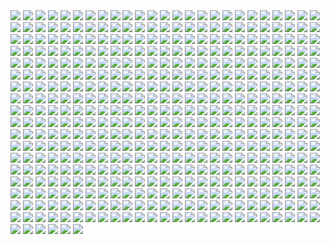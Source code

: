 <img src='./Picture-Directory/59 - k0nNLPJ.jpg'>
<img src='./Picture-Directory/05 - n0Xm4lg.jpg'>
<img src='./Picture-Directory/timur-dairbayev-starwars.jpg'>
<img src='./Picture-Directory/09 - QyH8PDy.jpg'>
<img src='./Picture-Directory/47 - 6HNlRpV.jpg'>
<img src='./Picture-Directory/TkZTLHt.jpg'>
<img src='./Picture-Directory/60 - fg6gTbM.jpg'>
<img src='./Picture-Directory/ItmVuT6.jpg'>
<img src='./Picture-Directory/ronnie-jensen-cloudcity.jpg'>
<img src='./Picture-Directory/55 - duBEalK.jpg'>
<img src='./Picture-Directory/nihat-gokcen-anakin.jpg'>
<img src='./Picture-Directory/ZBoRzU15gtEMoS44QW-mNtg5Kdp43frBuJKwCauoXrE.jpg'>
<img src='./Picture-Directory/03 - cWinFdO.jpg'>
<img src='./Picture-Directory/renato-scicchitano-screen-final.jpg'>
<img src='./Picture-Directory/we_re_not_done_yet__by_jodeee-d9rp5v9.png'>
<img src='./Picture-Directory/2McHDAo.jpg'>
<img src='./Picture-Directory/martyna-maksimiuk-04-scena-1-r2-d2-pedzi-z-kwiatami.jpg'>
<img src='./Picture-Directory/dejan-mijatovic-star-wars-ilm-challenge-02-step11.jpg'>
<img src='./Picture-Directory/NSaXUS6.png'>
<img src='./Picture-Directory/41 - h6CUpb6.jpg'>
<img src='./Picture-Directory/08 - YR1TeT4.jpg'>
<img src='./Picture-Directory/dmitriy-bessonov-sw-frame-02-fin.jpg'>
<img src='./Picture-Directory/05 - dbQGQ0L.jpg'>
<img src='./Picture-Directory/33 - ukIboMx.jpg'>
<img src='./Picture-Directory/aaron-mcbride-13718757-10210038490184974-7859078526110970151-n.jpg'>
<img src='./Picture-Directory/T0Jl1dN.jpg'>
<img src='./Picture-Directory/62 - XZh3SUC.jpg'>
<img src='./Picture-Directory/G6HfU0N.jpg'>
<img src='./Picture-Directory/1VswHjg.jpg'>
<img src='./Picture-Directory/15 - UTcsNQO.jpg'>
<img src='./Picture-Directory/D5friaT.jpg'>
<img src='./Picture-Directory/ba5ccf137d371a98328ee68f23828223-dajnnjn.png'>
<img src='./Picture-Directory/32 - 84y8hda.jpg'>
<img src='./Picture-Directory/T6UAZBV-P1RzTwMGaDmDpknlOtZaSPcoGHcpHoRMM3Q.jpg'>
<img src='./Picture-Directory/LeIdVyp.jpg'>
<img src='./Picture-Directory/xp6zmydy6oqx.jpg'>
<img src='./Picture-Directory/skywalkers_by_tuliipiie-dabrxwp.jpg'>
<img src='./Picture-Directory/20 - v4n7jeB.jpg'>
<img src='./Picture-Directory/guillem-h-pongiluppi-guillemhp-darth-maul-rebels.jpg'>
<img src='./Picture-Directory/darth_maul_by_tabechan-d9z878f.jpg'>
<img src='./Picture-Directory/gonzalo-flores-kor.jpg'>
<img src='./Picture-Directory/fPB5lkc.jpg'>
<img src='./Picture-Directory/juan-martin-wallpaper.jpg'>
<img src='./Picture-Directory/43 - 7QSAagN.jpg'>
<img src='./Picture-Directory/38 - KeT5KrI.jpg'>
<img src='./Picture-Directory/leonid-kolyagin-xwings-low.jpg'>
<img src='./Picture-Directory/pixel-jeff-captain-phasma.jpg'>
<img src='./Picture-Directory/47 - gv8Rahg.jpg'>
<img src='./Picture-Directory/54 - pcMYz0L.jpg'>
<img src='./Picture-Directory/14454678_10155201579684692_689319540_n.jpg'>
<img src='./Picture-Directory/gvqjtcV.jpg'>
<img src='./Picture-Directory/25 - tUQ4xPX.jpg'>
<img src='./Picture-Directory/06 - MmGBqVM.png'>
<img src='./Picture-Directory/E640QvVvEpsztxacCzAvaQakwcitnpral4Kqkkfg2jc.jpg'>
<img src='./Picture-Directory/mateusz-lenart-searching-for-luke-mateusz-lenart.jpg'>
<img src='./Picture-Directory/08 - FmlM7Fj.jpg'>
<img src='./Picture-Directory/1seHTdr.jpg'>
<img src='./Picture-Directory/11 - ACCMVG6.jpg'>
<img src='./Picture-Directory/48 - LApxo7k.jpg'>
<img src='./Picture-Directory/kylo_ren_by_torynji-da1qg19.jpg'>
<img src='./Picture-Directory/02 - CQG5FKx.jpg'>
<img src='./Picture-Directory/peter-toufidis-xwings-scene-1-newlayout-woldxwings-v26a-bundled3-0011-v06a.jpg'>
<img src='./Picture-Directory/carmen-cornet-gri.jpg'>
<img src='./Picture-Directory/stjWRNh.jpg'>
<img src='./Picture-Directory/56 - XGDPZCa.jpg'>
<img src='./Picture-Directory/joey-zhang-every-victory-has-its-price.jpg'>
<img src='./Picture-Directory/darren-tan-ahsoka-da.jpg'>
<img src='./Picture-Directory/68 - k70Dlp4.jpg'>
<img src='./Picture-Directory/star_wars_collab___grievous_by_wynahiros.jpg'>
<img src='./Picture-Directory/daniel-garcia-sw.jpg'>
<img src='./Picture-Directory/darthmaul_web_by_qissus-da27ds6.jpg'>
<img src='./Picture-Directory/lady_jedi__rey_by_fouetfou-d9v8qsy.png'>
<img src='./Picture-Directory/59 - idPWYku.jpg'>
<img src='./Picture-Directory/70e43775e50767efe220b50bbe5de195-d3jmfsu.jpg'>
<img src='./Picture-Directory/41 - MpGk6wz.jpg'>
<img src='./Picture-Directory/33 - yiYtEm3.jpg'>
<img src='./Picture-Directory/mjhbrXu.jpg'>
<img src='./Picture-Directory/1 - The Phantom Menace.jpg'>
<img src='./Picture-Directory/__yoda_my_name_is___by_lehuss-da2ednq.jpg'>
<img src='./Picture-Directory/06 - WfZV0QW.jpg'>
<img src='./Picture-Directory/58 - ICVMVrl.jpg'>
<img src='./Picture-Directory/10 - 6nOEYTR.jpg'>
<img src='./Picture-Directory/32 - 3rEyp81.jpg'>
<img src='./Picture-Directory/02 - G4xUAWx.jpg'>
<img src='./Picture-Directory/aaron-mcbride-12185030-10208004298011441-1347009825795762880-o.jpg'>
<img src='./Picture-Directory/anakin_skywalker_by_elforim-d5i9nhb.jpg'>
<img src='./Picture-Directory/ehda2mU.jpg'>
<img src='./Picture-Directory/18 - 1PbaG5n.jpg'>
<img src='./Picture-Directory/67 - fcR9rxY.jpg'>
<img src='./Picture-Directory/Star-Wars-Battlefront-Twilight-Company-Wallpaper-1366x768.jpg'>
<img src='./Picture-Directory/2HA5i9f.jpg'>
<img src='./Picture-Directory/simon-liechti-boba-fett-01-small.jpg'>
<img src='./Picture-Directory/yyVif7pKJQ4ZIucBVIgfOI8SNXTT6ggt2GL8TvEuIaM.jpg'>
<img src='./Picture-Directory/48 - iO5U6gm.jpg'>
<img src='./Picture-Directory/38 - oy3akqm.jpg'>
<img src='./Picture-Directory/sq8m6GH.jpg'>
<img src='./Picture-Directory/12 - K7XIsri.jpg'>
<img src='./Picture-Directory/27 - p2oiSom.jpg'>
<img src='./Picture-Directory/67 - fatjdtc.jpg'>
<img src='./Picture-Directory/18 - P7ULTkU.jpg'>
<img src='./Picture-Directory/51 - LZI0bUC.jpg'>
<img src='./Picture-Directory/pCrsRmm.jpg'>
<img src='./Picture-Directory/mz1HITu.jpg'>
<img src='./Picture-Directory/66 - 1HknqmB.jpg'>
<img src='./Picture-Directory/star+wars+through+the+wreckage.jpg'>
<img src='./Picture-Directory/21 - iMxtvf3.jpg'>
<img src='./Picture-Directory/27 - V9frQxh.jpg'>
<img src='./Picture-Directory/42 - iKOwzFi.jpg'>
<img src='./Picture-Directory/45 - 89q0xBW.jpg'>
<img src='./Picture-Directory/57 - 86LzSgt.jpg'>
<img src='./Picture-Directory/afGiCjX.jpg'>
<img src='./Picture-Directory/57 - t7gC1bh.jpg'>
<img src='./Picture-Directory/36 - wIoxxL7.jpg'>
<img src='./Picture-Directory/renegade_by_raikoh_illust-dakq778.jpg'>
<img src='./Picture-Directory/crystal-sully-revengebycrystalsully.jpg'>
<img src='./Picture-Directory/71 - kSwUqMu.jpg'>
<img src='./Picture-Directory/13 - XqmV1MJ.jpg'>
<img src='./Picture-Directory/63 - EVm47Hz.jpg'>
<img src='./Picture-Directory/04 - DEPvTPZ.jpg'>
<img src='./Picture-Directory/16 - OoTEqcB.jpg'>
<img src='./Picture-Directory/StarWars Stitch.jpg'>
<img src='./Picture-Directory/20 - SQ60M8u.jpg'>
<img src='./Picture-Directory/swuEKty.png'>
<img src='./Picture-Directory/episode_viii_luke_by_800poundproductions-da1gt94.jpg'>
<img src='./Picture-Directory/99_by_dzikawa-d9ko812.jpg'>
<img src='./Picture-Directory/60lReVoEwWS2bNl5aba4cOwjutRXLlWABD32DIEvb6c.jpg'>
<img src='./Picture-Directory/benjamin-carre-knight-errant-02-cover-hd.jpg'>
<img src='./Picture-Directory/37 - hvHtMdL.jpg'>
<img src='./Picture-Directory/PDEg5qQ.png'>
<img src='./Picture-Directory/08 - C0EVsYp.jpg'>
<img src='./Picture-Directory/23 - FDuhex0.jpg'>
<img src='./Picture-Directory/florent-lebrun-ilm-challenge-hoth-fl-v001.jpg'>
<img src='./Picture-Directory/54 - q2DHA4W.jpg'>
<img src='./Picture-Directory/09 - P31lorx.jpg'>
<img src='./Picture-Directory/christian-piccolo-solo-final-post-notext.jpg'>
<img src='./Picture-Directory/34 - hMNFdik.jpg'>
<img src='./Picture-Directory/31 - wuasgk5.jpg'>
<img src='./Picture-Directory/ZvJtfPM5bToZeQb0lKHhKeHhxjdFwR5vWYXQ7uJ5TlM.jpg'>
<img src='./Picture-Directory/66 - ys8WAjI.jpg'>
<img src='./Picture-Directory/shane-molina-4k-stormtrooper-printoff.jpg'>
<img src='./Picture-Directory/33 - mikNH5d.jpg'>
<img src='./Picture-Directory/lucas-leger-dv.jpg'>
<img src='./Picture-Directory/APACpr7.png'>
<img src='./Picture-Directory/rey___ep_viii_concept_by_hidrico-d9w14zu.jpg'>
<img src='./Picture-Directory/WLbLlvm.jpg'>
<img src='./Picture-Directory/jason-campbell-jckeyframe1.jpg'>
<img src='./Picture-Directory/07 - FYvOt6J.jpg'>
<img src='./Picture-Directory/09 - 0qLxdbp.jpg'>
<img src='./Picture-Directory/52 - KKO9v6Z.jpg'>
<img src='./Picture-Directory/uj4cYgegBLe2v-FiSAA6T1d6vRQ-QejnIdRSIFTSmKI.jpg'>
<img src='./Picture-Directory/41 - mFvGh0O.png'>
<img src='./Picture-Directory/gpKPz7v.jpg'>
<img src='./Picture-Directory/32 - RsoqZar.jpg'>
<img src='./Picture-Directory/53 - vlozy0c.jpg'>
<img src='./Picture-Directory/23 - U4U1AbT.jpg'>
<img src='./Picture-Directory/96w90462qvqx.jpg'>
<img src='./Picture-Directory/44 - fhzHbf0.jpg'>
<img src='./Picture-Directory/jb-casacop-gsi0n-11779-darthvader-jbcasacop-post.jpg'>
<img src='./Picture-Directory/tumblr_nkib9zQIAG1u4lxsro1_1280.jpg'>
<img src='./Picture-Directory/tumblr_o50tl0Kyww1sk51m7o1_1280.jpg'>
<img src='./Picture-Directory/18 - 7HVSQuN.jpg'>
<img src='./Picture-Directory/07 - NRJgAIo.jpg'>
<img src='./Picture-Directory/19 - FdBvduy.jpg'>
<img src='./Picture-Directory/rey_by_wojtekfus-da1dsh6.png'>
<img src='./Picture-Directory/49 - XjLs9Ec.jpg'>
<img src='./Picture-Directory/10 - 6fKpkXB.jpg'>
<img src='./Picture-Directory/luca-merli-sands-of-jakku.jpg'>
<img src='./Picture-Directory/51 - RzUPrzg.jpg'>
<img src='./Picture-Directory/01 - MmbqRrT.jpg'>
<img src='./Picture-Directory/42 - QrkEA6b.jpg'>
<img src='./Picture-Directory/65 - xwing.jpg'>
<img src='./Picture-Directory/44 - mIXRwa8.jpg'>
<img src='./Picture-Directory/34 - t7kv6rH.jpg'>
<img src='./Picture-Directory/73 - I36rrfr.jpg'>
<img src='./Picture-Directory/03 - glS1UUq.jpg'>
<img src='./Picture-Directory/52 - 4P53bug.jpg'>
<img src='./Picture-Directory/-image.jpg'>
<img src='./Picture-Directory/josh-robinson-maythe4thbwithyou.jpg'>
<img src='./Picture-Directory/05 - 4uqCBu9.jpg'>
<img src='./Picture-Directory/petri-rahkola-wookie.jpg'>
<img src='./Picture-Directory/aaron-mcbride-20822-10206281666186722-6443139003106845627-n.jpg'>
<img src='./Picture-Directory/59 - 4ESbWh4.jpg'>
<img src='./Picture-Directory/13 - 00ETUwD.jpg'>
<img src='./Picture-Directory/38 - n0t9NJ5.jpg'>
<img src='./Picture-Directory/rostyslav-zagornov-tuscanraider.jpg'>
<img src='./Picture-Directory/e4bc4ceae15f52e431ebdd898d26f36e-d7fdw5e.jpg'>
<img src='./Picture-Directory/26 - v3cZNQf.jpg'>
<img src='./Picture-Directory/45 - 1oVCMSB.jpg'>
<img src='./Picture-Directory/20 - YcfwNBV.jpg'>
<img src='./Picture-Directory/fan-gao-11046-2-fe4c496730ba9efe08a8137bbbbcd49c-fgao1.jpg'>
<img src='./Picture-Directory/alfonso-pardo-martinez-sw-portrait01-low.jpg'>
<img src='./Picture-Directory/fares-maese-swx01-1318-obsidian-squadron-pilot-464-jorgemaese.jpg'>
<img src='./Picture-Directory/71 - YSEi38m.jpg'>
<img src='./Picture-Directory/73 - 8QeKdsq.jpg'>
<img src='./Picture-Directory/eBrkcX5.jpg'>
<img src='./Picture-Directory/49 - R6O6LNV.jpg'>
<img src='./Picture-Directory/joshua-bowles-the-moment-1.jpg'>
<img src='./Picture-Directory/01clabzuocpx.jpg'>
<img src='./Picture-Directory/63 - sg09hzg.jpg'>
<img src='./Picture-Directory/35 - qb6jXXm.jpg'>
<img src='./Picture-Directory/52 - 7baA4eW.jpg'>
<img src='./Picture-Directory/sergey-grechanyuk-final-002.jpg'>
<img src='./Picture-Directory/cristi-balanescu-cristib-nexusofpower.jpg'>
<img src='./Picture-Directory/46 - 0yZzPsB.jpg'>
<img src='./Picture-Directory/47 - 52qxIne.jpg'>
<img src='./Picture-Directory/marc-cousin-starwarsfinal02.jpg'>
<img src='./Picture-Directory/42 - IdQJQlV.jpg'>
<img src='./Picture-Directory/vincent-tanguay-saintgenesis-darth-rey.jpg'>
<img src='./Picture-Directory/13 - NuM1CVA.jpg'>
<img src='./Picture-Directory/Eh1D-2uGpEQMTJDJMpKirC1e-kAm4oFyQDtSXYMD0yI.png'>
<img src='./Picture-Directory/01 - OuSizUw.jpg'>
<img src='./Picture-Directory/Ch8qdxRW0AA0K4v.jpg'>
<img src='./Picture-Directory/trfBC7u.png'>
<img src='./Picture-Directory/dan-luvisi-restorationluvisifett.jpg'>
<img src='./Picture-Directory/11 - IPvlegE.jpg'>
<img src='./Picture-Directory/wbeaavged7jx.jpg'>
<img src='./Picture-Directory/rodrigo-galdino-1.jpg'>
<img src='./Picture-Directory/28 - 9i2xpUo.jpg'>
<img src='./Picture-Directory/62 - p2p8vkW.jpg'>
<img src='./Picture-Directory/3ed4uVlQk7OuRbY1hWOHsrWGHVYujDGOOX00PhkAGhk.jpg'>
<img src='./Picture-Directory/50 - Ve3WYUj.jpg'>
<img src='./Picture-Directory/17 - 1iTMzyJ.jpg'>
<img src='./Picture-Directory/16 - wx6hNBR.jpg'>
<img src='./Picture-Directory/75 - Sn0hJWR.jpg'>
<img src='./Picture-Directory/0hbt0r3dq9px.png'>
<img src='./Picture-Directory/kylo_ren_by_blazbaros-da7685k.png'>
<img src='./Picture-Directory/04 - gNLvKfg.jpg'>
<img src='./Picture-Directory/5 - The Empire Strikes Back.jpg'>
<img src='./Picture-Directory/60 - 7BHZhlA.jpg'>
<img src='./Picture-Directory/35 - jrLalQL.jpg'>
<img src='./Picture-Directory/19 - UhlFYSE.jpg'>
<img src='./Picture-Directory/5ZwPh1g.jpg'>
<img src='./Picture-Directory/YQU6QXZnK0yvnsDSCd72j-4hMvoZrEUtM2fewoxz2RY.jpg'>
<img src='./Picture-Directory/56 - 1WjgBCo.jpg'>
<img src='./Picture-Directory/22 - uv2TuK0.jpg'>
<img src='./Picture-Directory/15 - qeOec8I.jpg'>
<img src='./Picture-Directory/JuOpsei.jpg'>
<img src='./Picture-Directory/61 - xcXQuB0.jpg'>
<img src='./Picture-Directory/the_courage_of_stars_by_lauratolton-daemhf2.jpg'>
<img src='./Picture-Directory/WQixz51.png'>
<img src='./Picture-Directory/15 - GmN0Cq4.jpg'>
<img src='./Picture-Directory/guillem-h-pongiluppi-guillemhp-theride-6.jpg'>
<img src='./Picture-Directory/14 - k8kRTdE.jpg'>
<img src='./Picture-Directory/14459794_10155201579714692_1876223530_n.jpg'>
<img src='./Picture-Directory/Wpi1OfW.png'>
<img src='./Picture-Directory/19 - mQyOhp5.jpg'>
<img src='./Picture-Directory/renderfin_by_adamkop-dahncrp.jpg'>
<img src='./Picture-Directory/stormtrooper_brooke_by_mleth-dajzv98.png'>
<img src='./Picture-Directory/13 - GdwwIo2.jpg'>
<img src='./Picture-Directory/11 - LkLgpha.jpg'>
<img src='./Picture-Directory/pm2Lozd.jpg'>
<img src='./Picture-Directory/ahsoka_tano_by_livioramondelli-d9zj7la.jpg'>
<img src='./Picture-Directory/alwyn-talbot-unfinished-busines.jpg'>
<img src='./Picture-Directory/70 - MfaHUiO.jpg'>
<img src='./Picture-Directory/KVn9Pn1.jpg'>
<img src='./Picture-Directory/cecilia-g-f-darthrevan.jpg'>
<img src='./Picture-Directory/63 - QY0KqS6.png'>
<img src='./Picture-Directory/X0DFbDH.jpg'>
<img src='./Picture-Directory/5Z84DKN.jpg'>
<img src='./Picture-Directory/star_wars_by_muratgul-d9ktp9n.jpg'>
<img src='./Picture-Directory/ER60mnj.jpg'>
<img src='./Picture-Directory/49 - 4XhD2kv.jpg'>
<img src='./Picture-Directory/48 - 2L9Klwe.jpg'>
<img src='./Picture-Directory/46 - GAhrYBi.jpg'>
<img src='./Picture-Directory/29 - fmq9bBJ.jpg'>
<img src='./Picture-Directory/han_solo_by_giddygriffin-d8heojx.jpg'>
<img src='./Picture-Directory/37 - ptszR3D.jpg'>
<img src='./Picture-Directory/48 - eOVQrAn.jpg'>
<img src='./Picture-Directory/jljCj35.jpg'>
<img src='./Picture-Directory/16 - e8I351w.jpg'>
<img src='./Picture-Directory/dmitriy-kuzin-ilm-art-done2560.jpg'>
<img src='./Picture-Directory/adam-roush-sw-snips-4-w.jpg'>
<img src='./Picture-Directory/69 - TScStjh.jpg'>
<img src='./Picture-Directory/kevin-mckenna-shadow-of-the-master.jpg'>
<img src='./Picture-Directory/52 - 8smPbXw.jpg'>
<img src='./Picture-Directory/39 - ile8r3h.jpg'>
<img src='./Picture-Directory/07 - wdIlgiT.jpg'>
<img src='./Picture-Directory/tumblr_o6fhhzpEuR1s8vxpyo1_1280.jpg'>
<img src='./Picture-Directory/36 - JoDQ1Nb.jpg'>
<img src='./Picture-Directory/tumblr_n2qjzvJmQi1qer2oto1_1280.jpg'>
<img src='./Picture-Directory/13640755_10153675750452452_3879939042306576891_o.jpg'>
<img src='./Picture-Directory/rey__lady_of_the_sith_by_cobaltplasma-da1hf7n.jpg'>
<img src='./Picture-Directory/gus-mendonca-gm-firstorder-tieinterceptors.jpg'>
<img src='./Picture-Directory/07 - UtEQQdy.jpg'>
<img src='./Picture-Directory/43 - hQpcaFU.jpg'>
<img src='./Picture-Directory/12 - iUGFHJr.jpg'>
<img src='./Picture-Directory/prince-mahlangu-assault-on-hoth-4.jpg'>
<img src='./Picture-Directory/06 - y3x5ATp.png'>
<img src='./Picture-Directory/28 - 2IGKEnH.png'>
<img src='./Picture-Directory/darth_maul__ravager__by_soulstryder210-d9tgsk5.jpg'>
<img src='./Picture-Directory/57 - i7ij3KF.jpg'>
<img src='./Picture-Directory/39 - EeSHQTE.jpg'>
<img src='./Picture-Directory/petri-rahkola-bobafette4.jpg'>
<img src='./Picture-Directory/12 - dyFjAeV.jpg'>
<img src='./Picture-Directory/the_force_awakens_by_cylonka-d9lfomf.jpg'>
<img src='./Picture-Directory/jedi_and_jedi_lite_by_hollyoakhill-d9qpafb.jpg'>
<img src='./Picture-Directory/jeff-wood-2016-06-01-8-32-18.jpg'>
<img src='./Picture-Directory/6 - Return of the Jedi.jpg'>
<img src='./Picture-Directory/04 - vKIn6Y3.jpg'>
<img src='./Picture-Directory/17 - VEbsVce.jpg'>
<img src='./Picture-Directory/35 - Gb5ZYA2.jpg'>
<img src='./Picture-Directory/53 - uk4GMmi.jpg'>
<img src='./Picture-Directory/02 - rHm6wWD.jpg'>
<img src='./Picture-Directory/wojtek-fus-never-tell-me-the-odds-lq.jpg'>
<img src='./Picture-Directory/nagy-norbert-millennium-falcon.jpg'>
<img src='./Picture-Directory/fan-gao-11046-1-21d3842216ec749f60c9f77153b65089-fgao1.jpg'>
<img src='./Picture-Directory/podHubt.jpg'>
<img src='./Picture-Directory/darth_vader_by_neilmcclements-d5iueb2.jpg'>
<img src='./Picture-Directory/55 - bWozweg.jpg'>
<img src='./Picture-Directory/claire-hummel-mos-eisley-morning-by-shoomlah-d9k61gm.jpg'>
<img src='./Picture-Directory/15 - M9BmBeh.jpg'>
<img src='./Picture-Directory/XwYNtTb.jpg'>
<img src='./Picture-Directory/e8568033427317.56aa8c6585175.png'>
<img src='./Picture-Directory/starwars_fanart_by_nicolassiner-da5uggu.jpg'>
<img src='./Picture-Directory/23 - ckcK4Tj.jpg'>
<img src='./Picture-Directory/25 - pH9Q41q.jpg'>
<img src='./Picture-Directory/guarding_the_wing__star_wars_by_madboni-d7vq83n.jpg'>
<img src='./Picture-Directory/dylan-kowalski-vadorredemptionfinal.jpg'>
<img src='./Picture-Directory/06 - PEwsHFr.jpg'>
<img src='./Picture-Directory/40 - WCSxRjx.jpg'>
<img src='./Picture-Directory/JvpRokk.jpg'>
<img src='./Picture-Directory/37 - sx2602i.jpg'>
<img src='./Picture-Directory/the_inquisitor_by_darthtemoc-d81hefq.jpg'>
<img src='./Picture-Directory/72 - 6ueeHFC.jpg'>
<img src='./Picture-Directory/30 - HmpoIgw.jpg'>
<img src='./Picture-Directory/21 - vqpeClQ.jpg'>
<img src='./Picture-Directory/40 - 3SqwU9H.jpg'>
<img src='./Picture-Directory/DBvzBtd.jpg'>
<img src='./Picture-Directory/43 - EXqhKGT.jpg'>
<img src='./Picture-Directory/74 - pfNBa6m.jpg'>
<img src='./Picture-Directory/03 - sFnCpS1.jpg'>
<img src='./Picture-Directory/24 - ut90LX5.jpg'>
<img src='./Picture-Directory/mwo4aoq.jpg'>
<img src='./Picture-Directory/star_wars__generations_by_daekazu-d9pke9v.jpg'>
<img src='./Picture-Directory/36 - 82HbYlp.jpg'>
<img src='./Picture-Directory/01 - M6I1Q95.jpg'>
<img src='./Picture-Directory/warrior_by_oldrepublicart-da6hspl.jpg'>
<img src='./Picture-Directory/5oRBfzn.jpg'>
<img src='./Picture-Directory/65 - S2s3FaV.jpg'>
<img src='./Picture-Directory/4 - A New Hope.jpg'>
<img src='./Picture-Directory/0gmvru16v0jx.jpg'>
<img src='./Picture-Directory/54 - tAexzUd.jpg'>
<img src='./Picture-Directory/star_wars___the_pursuit_by_graphix17-d9w1jqm.png'>
<img src='./Picture-Directory/jarreau-wimberly-swc30-13815-forcefocus-jarreauwimberly-revis.jpg'>
<img src='./Picture-Directory/ancient_order_by_adamburn-d9ku80b.jpg'>
<img src='./Picture-Directory/tom-isaksen-risemyfriend-by-tomisaksen-01.jpg'>
<img src='./Picture-Directory/3 - Revenge of the Sith.jpg'>
<img src='./Picture-Directory/vlINW4Z.jpg'>
<img src='./Picture-Directory/31 - yOXR9Sc.jpg'>
<img src='./Picture-Directory/joan-redondo-empireonyavin1.jpg'>
<img src='./Picture-Directory/yagadc1t4qnx.jpg'>
<img src='./Picture-Directory/28 - EzmJdkK.jpg'>
<img src='./Picture-Directory/14 - fbXU43D.jpg'>
<img src='./Picture-Directory/29 - UVdF8nt.jpg'>
<img src='./Picture-Directory/rey_by_nikitalaneev-da494jg.jpg'>
<img src='./Picture-Directory/OWsVMub.jpg'>
<img src='./Picture-Directory/30 - 2R9xUd0.jpg'>
<img src='./Picture-Directory/22 - lzDIgxy.jpg'>
<img src='./Picture-Directory/oleg-ulianytskyi-template-1920x1080-final-2.jpg'>
<img src='./Picture-Directory/65 - QDhAsQq.jpg'>
<img src='./Picture-Directory/jason-roll-12189057-10206417245364591-5116209124765445727-n.jpg'>
<img src='./Picture-Directory/maul_wip_by_uncannyknack-d9xrjkz.jpg'>
<img src='./Picture-Directory/22 - tCj8uhf.jpg'>
<img src='./Picture-Directory/final_installation_prv_da_by_julian_faylona-dag3rrj.jpg'>
<img src='./Picture-Directory/72 - XgLHPfg.jpg'>
<img src='./Picture-Directory/24 - tcD9kwI.jpg'>
<img src='./Picture-Directory/W3UUxvY.jpg'>
<img src='./Picture-Directory/14 - VyZJPE8.jpg'>
<img src='./Picture-Directory/22 - LGIdNZq.jpg'>
<img src='./Picture-Directory/61 - mddYFHW.jpg'>
<img src='./Picture-Directory/02 - dqfOSJD.jpg'>
<img src='./Picture-Directory/hakuna001_by_pixelkitties-d9z01iz.png'>
<img src='./Picture-Directory/fabiano-godoi-dart-vader-proj-jedi.jpg'>
<img src='./Picture-Directory/r6vJKzI.jpg'>
<img src='./Picture-Directory/cda20e449b0f3fd63035d1ee35a2b4cb-d9tff62.jpg'>
<img src='./Picture-Directory/39 - JDJMMM2.jpg'>
<img src='./Picture-Directory/richard-anderson-tumblr-npfn0ux4is1rmuqvmo1-1280.jpg'>
<img src='./Picture-Directory/26 - rtQB4zT.jpg'>
<img src='./Picture-Directory/rey_by_livioramondelli-da7ajtp.jpg'>
<img src='./Picture-Directory/53 - MOwYpDe.jpg'>
<img src='./Picture-Directory/RzSQPS6.jpg'>
<img src='./Picture-Directory/ce29c37a2cf8f54c483e352c5996014f.jpg'>
<img src='./Picture-Directory/66 - TIE Fighter.jpg'>
<img src='./Picture-Directory/01 - O8876hB.jpg'>
<img src='./Picture-Directory/27 - IOUqD50.jpg'>
<img src='./Picture-Directory/PTZHdoq.jpg'>
<img src='./Picture-Directory/08 - MRSwNfi.jpg'>
<img src='./Picture-Directory/dXTuF30.jpg'>
<img src='./Picture-Directory/ameen-naksewee-ilm01.jpg'>
<img src='./Picture-Directory/76 - 1qBIY0F.jpg'>
<img src='./Picture-Directory/niGLiYn.jpg'>
<img src='./Picture-Directory/jose-l-serrano-silva-leaving-tatooine.jpg'>
<img src='./Picture-Directory/20 - pRESzRv.jpg'>
<img src='./Picture-Directory/raiders_by_wildweasel339-daf0shn.jpg'>
<img src='./Picture-Directory/5LhZsR1bstvlfDpAGJOtS_VyrzV8dr6UuTWNENCJ1sQ.jpg'>
<img src='./Picture-Directory/31 - F7LzS1K.jpg'>
<img src='./Picture-Directory/32 - XUTBivf.jpg'>
<img src='./Picture-Directory/30 - TTGIcoM.jpg'>
<img src='./Picture-Directory/f1cgytrnqdox.jpg'>
<img src='./Picture-Directory/esteban-barrientos-ahsoka.jpg'>
<img src='./Picture-Directory/m3qz4Zg.jpg'>
<img src='./Picture-Directory/64 - g0fiWNK.jpg'>
<img src='./Picture-Directory/10 - rN3KVr7.jpg'>
<img src='./Picture-Directory/TRtKeIA2KEPLenqZ-bLOMdb0enfAGr4DnO_Ic1hmQHM.jpg'>
<img src='./Picture-Directory/19 - OIftxOQ.jpg'>
<img src='./Picture-Directory/14 - MqGwl19.jpg'>
<img src='./Picture-Directory/43 - 5PuwFuy.jpg'>
<img src='./Picture-Directory/18 - UvGUfOr.jpg'>
<img src='./Picture-Directory/11 - pXSe9Xa.jpg'>
<img src='./Picture-Directory/64 - 8qSqbWJ.jpg'>
<img src='./Picture-Directory/tumblr_o0se10xPRh1u4lxsro2_1280.jpg'>
<img src='./Picture-Directory/00001509.png'>
<img src='./Picture-Directory/jb-casacop-hunt-them-down-post.jpg'>
<img src='./Picture-Directory/34 - uzQaKy4.jpg'>
<img src='./Picture-Directory/51 - 1Jv8JNV.jpg'>
<img src='./Picture-Directory/cW3qzE84g28ccA59bUI1dys1NonsjuJpea8NaorCNr8.png'>
<img src='./Picture-Directory/33 - kzqyxJK.jpg'>
<img src='./Picture-Directory/40 - 1jiayvm.jpg'>
<img src='./Picture-Directory/74 - Y669oN0.jpg'>
<img src='./Picture-Directory/2 - Attack of the Clones.jpg'>
<img src='./Picture-Directory/30 - Xui6IK9.jpg'>
<img src='./Picture-Directory/captain_rex_by_robert_shane-d879q6l (1).jpg'>
<img src='./Picture-Directory/21 - u2rSYo2.jpg'>
<img src='./Picture-Directory/christian-waggoner-2016-05-14-20-27-52.jpg'>
<img src='./Picture-Directory/49 - h4kJlT2.jpg'>
<img src='./Picture-Directory/42 - s7VVQdI.jpg'>
<img src='./Picture-Directory/ksenia-zelentsova-web.jpg'>
<img src='./Picture-Directory/51 - jZyHKRg.jpg'>
<img src='./Picture-Directory/56 - JLBsdbi.jpg'>
<img src='./Picture-Directory/LjJeHqE.jpg'>
<img src='./Picture-Directory/29 - qPvfQ3a.jpg'>
<img src='./Picture-Directory/purge__by_robbiemcsweeney-d9kjq5i.jpg'>
<img src='./Picture-Directory/34 - 1xe1da8.jpg'>
<img src='./Picture-Directory/denni-andria-bobafett-vs-predator.jpg'>
<img src='./Picture-Directory/darth_maul_by_neilmcclements-d66fma6.jpg'>
<img src='./Picture-Directory/1l3jw2q9mdjx.jpg'>
<img src='./Picture-Directory/tizianobaracchi_i_am_a_jedi_1200_by_thaldir-da3u7pc.jpg'>
<img src='./Picture-Directory/50 - fq1Data.jpg'>
<img src='./Picture-Directory/46 - vO9mF5S.jpg'>
<img src='./Picture-Directory/A4g_fo_j-z5kM9XSpYsjVFkMdLKlF9j5dso0qSwrURI.jpg'>
<img src='./Picture-Directory/alvaro-jimenez-kylo-ren-forest-color-finalw.jpg'>
<img src='./Picture-Directory/40 - oPEgWCc.jpg'>
<img src='./Picture-Directory/62 - UEtTF31.jpg'>
<img src='./Picture-Directory/6okvuqw.jpg'>
<img src='./Picture-Directory/41 - DvUSbYd.jpg'>
<img src='./Picture-Directory/tumblr_o5y55eoU1j1sk51m7o1_1280.jpg'>
<img src='./Picture-Directory/60 - zMNNDV3.jpg'>
<img src='./Picture-Directory/clone_wars_by_papayoufr-d49mq85.jpg'>
<img src='./Picture-Directory/vadersplat_by_deviantapplestudios-d9550f8.jpg'>
<img src='./Picture-Directory/vtmb1aF.jpg'>
<img src='./Picture-Directory/sw_fan_art_by_danai_k-d66g7p4.jpg'>
<img src='./Picture-Directory/04 - m2syxyy.jpg'>
<img src='./Picture-Directory/39 - Wy8sX8L.jpg'>
<img src='./Picture-Directory/36 - M4exYUR.jpg'>
<img src='./Picture-Directory/09 - ncXoqup.jpg'>
<img src='./Picture-Directory/46 - Zimt2pf.jpg'>
